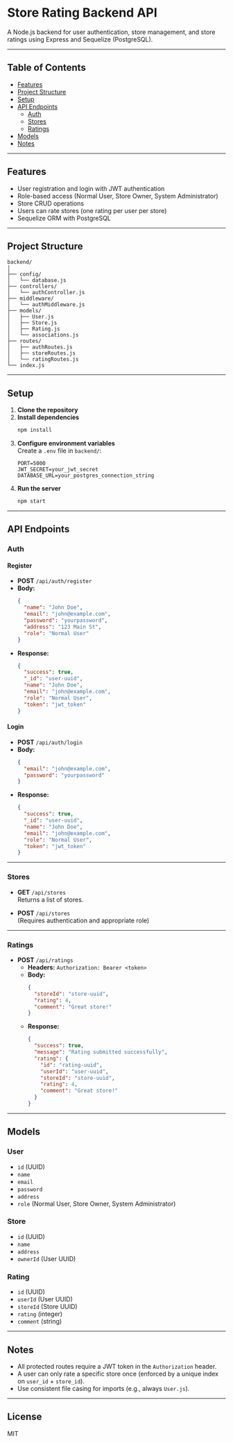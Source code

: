 # Store Rating Backend API

A Node.js backend for user authentication, store management, and store ratings using Express and Sequelize (PostgreSQL).

---

## Table of Contents

- [Features](#features)
- [Project Structure](#project-structure)
- [Setup](#setup)
- [API Endpoints](#api-endpoints)
  - [Auth](#auth)
  - [Stores](#stores)
  - [Ratings](#ratings)
- [Models](#models)
- [Notes](#notes)

---

## Features

- User registration and login with JWT authentication
- Role-based access (Normal User, Store Owner, System Administrator)
- Store CRUD operations
- Users can rate stores (one rating per user per store)
- Sequelize ORM with PostgreSQL

---

## Project Structure

```
backend/
│
├── config/
│   └── database.js
├── controllers/
│   └── authController.js
├── middleware/
│   └── authMiddleware.js
├── models/
│   ├── User.js
│   ├── Store.js
│   ├── Rating.js
│   └── associations.js
├── routes/
│   ├── authRoutes.js
│   ├── storeRoutes.js
│   └── ratingRoutes.js
└── index.js
```

---

## Setup

1. **Clone the repository**
2. **Install dependencies**
   ```bash
   npm install
   ```
3. **Configure environment variables**  
   Create a `.env` file in `backend/`:
   ```
   PORT=5000
   JWT_SECRET=your_jwt_secret
   DATABASE_URL=your_postgres_connection_string
   ```
4. **Run the server**
   ```bash
   npm start
   ```

---

## API Endpoints

### Auth

#### Register

- **POST** `/api/auth/register`
- **Body:**
  ```json
  {
    "name": "John Doe",
    "email": "john@example.com",
    "password": "yourpassword",
    "address": "123 Main St",
    "role": "Normal User"
  }
  ```
- **Response:**
  ```json
  {
    "success": true,
    "_id": "user-uuid",
    "name": "John Doe",
    "email": "john@example.com",
    "role": "Normal User",
    "token": "jwt_token"
  }
  ```

#### Login

- **POST** `/api/auth/login`
- **Body:**
  ```json
  {
    "email": "john@example.com",
    "password": "yourpassword"
  }
  ```
- **Response:**
  ```json
  {
    "success": true,
    "_id": "user-uuid",
    "name": "John Doe",
    "email": "john@example.com",
    "role": "Normal User",
    "token": "jwt_token"
  }
  ```

---

### Stores

- **GET** `/api/stores`  
  Returns a list of stores.

- **POST** `/api/stores`  
  (Requires authentication and appropriate role)

---

### Ratings

- **POST** `/api/ratings`
  - **Headers:** `Authorization: Bearer <token>`
  - **Body:**
    ```json
    {
      "storeId": "store-uuid",
      "rating": 4,
      "comment": "Great store!"
    }
    ```
  - **Response:**
    ```json
    {
      "success": true,
      "message": "Rating submitted successfully",
      "rating": {
        "id": "rating-uuid",
        "userId": "user-uuid",
        "storeId": "store-uuid",
        "rating": 4,
        "comment": "Great store!"
      }
    }
    ```

---

## Models

### User

- `id` (UUID)
- `name`
- `email`
- `password`
- `address`
- `role` (Normal User, Store Owner, System Administrator)

### Store

- `id` (UUID)
- `name`
- `address`
- `ownerId` (User UUID)

### Rating

- `id` (UUID)
- `userId` (User UUID)
- `storeId` (Store UUID)
- `rating` (integer)
- `comment` (string)

---

## Notes

- All protected routes require a JWT token in the `Authorization` header.
- A user can only rate a specific store once (enforced by a unique index on `user_id` + `store_id`).
- Use consistent file casing for imports (e.g., always `User.js`).

---

## License

MIT